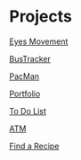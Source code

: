# Projects
<a href="https://prevar.github.io/SHAREDprojects/GitPortfolio/eyemovement">Eyes Movement</a>

<a href="https://prevar.github.io/SHAREDprojects/GitPortfolio/bustracker">BusTracker</a>

<a href="https://prevar.github.io/SHAREDprojects/GitPortfolio/pacman/pacman.html">PacMan</a>

<a href="https://prevar.github.io/SHAREDprojects/GitPortfolio/portfolio/website">Portfolio</a>

<a href="https://prevar.github.io/SHAREDprojects/GitPortfolio/todo">To Do List</a>

<a href="https://prevar.github.io/SHAREDprojects/GitPortfolio/atm2/standalone.html">ATM</a>


<a href="https://prevar.github.io/SHAREDprojects/GitPortfolio/fetchRecipe/standalone.html">Find a Recipe</a>
